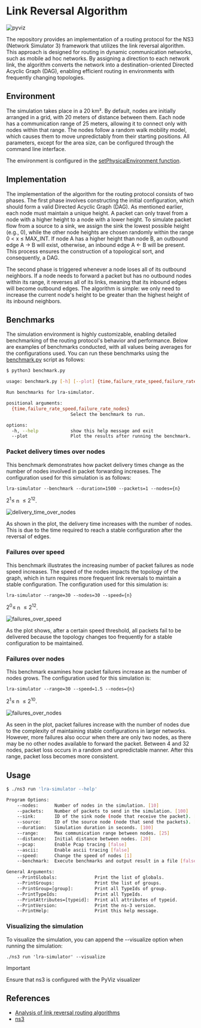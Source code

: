# Link Reversal Algorithm

![pyviz](docs/pyviz.png)

The repository provides an implementation of a routing protocol for the NS3 (Network Simulator 3) framework that utilizes the link reversal algorithm. This approach is designed for routing in dynamic communication networks, such as mobile ad hoc networks. By assigning a direction to each network link, the algorithm converts the network into a destination-oriented Directed Acyclic Graph (DAG), enabling efficient routing in environments with frequently changing topologies.

## Environment

The simulation takes place in a 20 km². By default, nodes are initially arranged in a grid, with 20 meters of distance between them. Each node has a communication range of 25 meters, allowing it to connect only with nodes within that range. The nodes follow a random walk mobility model, which causes them to move unpredictably from their starting positions. All parameters, except for the area size, can be configured through the command line interface.

The environment is configured in the [setPhysicalEnvironment function](src/simulation-helper.cc#L32).

## Implementation

The implementation of the algorithm for the routing protocol consists of two phases. The first phase involves constructing the initial configuration, which should form a valid Directed Acyclic Graph (DAG). As mentioned earlier, each node must maintain a unique height. A packet can only travel from a node with a higher height to a node with a lower height. To simulate packet flow from a source to a sink, we assign the sink the lowest possible height (e.g., 0), while the other node heights are chosen randomly within the range 0 $<$ x $\leq$ MAX_INT. If node A has a higher height than node B, an outbound edge A $\rightarrow$ B will exist, otherwise, an inbound edge A $\leftarrow$ B will be present. This process ensures the construction of a topological sort, and consequently, a DAG.

The second phase is triggered whenever a node loses all of its outbound neighbors. If a node needs to forward a packet but has no outbound nodes within its range, it reverses all of its links, meaning that its inbound edges will become outbound edges. The algorithm is simple: we only need to increase the current node's height to be greater than the highest height of its inbound neighbors.

## Benchmarks

The simulation environment is highly customizable, enabling detailed benchmarking of the routing protocol's behavior and performance. Below are examples of benchmarks conducted, with all values being averages for the configurations used. You can run these benchmarks using the [benchmark.py](benchmark.py) script as follows:

```sh
$ python3 benchmark.py 

usage: benchmark.py [-h] [--plot] {time,failure_rate_speed,failure_rate_nodes}

Run benchmarks for lra-simulator.

positional arguments:
  {time,failure_rate_speed,failure_rate_nodes}
                        Select the benchmark to run.

options:
  -h, --help            show this help message and exit
  --plot                Plot the results after running the benchmark.

```

### Packet delivery times over nodes

This benchmark demonstrates how packet delivery times change as the number of nodes involved in packet forwarding increases. The configuration used for this simulation is as follows:

```
lra-simulator --benchmark --duration=1500 --packets=1 --nodes={n}
```

$2^1 \leq$ n $\leq 2^{12}$.

![delivery_time_over_nodes](docs/delivery_time.png)

As shown in the plot, the delivery time increases with the number of nodes. This is due to the time required to reach a stable configuration after the reversal of edges.   

### Failures over speed

This benchmark illustrates the increasing number of packet failures as node speed increases. The speed of the nodes impacts the topology of the graph, which in turn requires more frequent link reversals to maintain a stable configuration. The configuration used for this simulation is:

```
lra-simulator --range=30 --nodes=30 --speed={n}
```

$2^0 \leq$ n $\leq 2^{12}$.


![failures_over_speed](docs/failures_over_speed.png)

As the plot shows, after a certain speed threshold, all packets fail to be delivered because the topology changes too frequently for a stable configuration to be maintained.

### Failures over nodes

This benchmark examines how packet failures increase as the number of nodes grows. The configuration used for this simulation is:

```
lra-simulator --range=30 --speed=1.5 --nodes={n}
```

$2^1 \leq$ n $\leq 2^{10}$.

![failures_over_nodes](docs/failures_over_nodes.png)

As seen in the plot, packet failures increase with the number of nodes due to the complexity of maintaining stable configurations in larger networks. However, more failures also occur when there are only two nodes, as there may be no other nodes available to forward the packet. Between 4 and 32 nodes, packet loss occurs in a random and unpredictable manner. After this range, packet loss becomes more consistent.

## Usage

```bash
$ ./ns3 run 'lra-simulator --help'

Program Options:
    --nodes:      Number of nodes in the simulation. [10]
    --packets:    Number of packets to send in the simulation. [100]
    --sink:       ID of the sink node (node that receive the packet). [0]
    --source:     ID of the source node (node that send the packets). [0]
    --duration:   Simulation duration in seconds. [100]
    --range:      Max communication range between nodes. [25]
    --distance:   Initial distance between nodes. [20]
    --pcap:       Enable Pcap tracing [false]
    --ascii:      Enable ascii tracing [false]
    --speed:      Change the speed of nodes [1]
    --benchmark:  Execute benchmarks and output result in a file [false]

General Arguments:
    --PrintGlobals:              Print the list of globals.
    --PrintGroups:               Print the list of groups.
    --PrintGroup=[group]:        Print all TypeIds of group.
    --PrintTypeIds:              Print all TypeIds.
    --PrintAttributes=[typeid]:  Print all attributes of typeid.
    --PrintVersion:              Print the ns-3 version.
    --PrintHelp:                 Print this help message.
```

### Visualizing the simulation

To visualize the simulation, you can append the --visualize option when running the simulation:

```
./ns3 run 'lra-simulator' --visualize
```

> [!IMPORTANT]  
> Ensure that ns3 is configured with the PyViz visualizer



## References

- [Analysis of link reversal routing algorithms](https://www.ece.iastate.edu/snt/files/2015/10/sicomp05.pdf)
- [ns3](https://www.nsnam.org/documentation/)